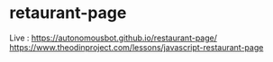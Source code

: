 # retaurant-page
Live : https://autonomousbot.github.io/restaurant-page/
https://www.theodinproject.com/lessons/javascript-restaurant-page
